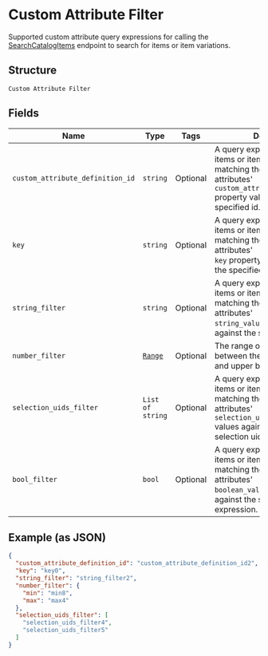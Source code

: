 
# Custom Attribute Filter

Supported custom attribute query expressions for calling the
[SearchCatalogItems](#endpoint-Catalog-SearchCatalogItems)
endpoint to search for items or item variations.

## Structure

`Custom Attribute Filter`

## Fields

| Name | Type | Tags | Description |
|  --- | --- | --- | --- |
| `custom_attribute_definition_id` | `string` | Optional | A query expression to filter items or item variations by matching their custom attributes'<br>`custom_attribute_definition_id`<br>property value against the the specified id. |
| `key` | `string` | Optional | A query expression to filter items or item variations by matching their custom attributes'<br>`key` property value against<br>the specified key. |
| `string_filter` | `string` | Optional | A query expression to filter items or item variations by matching their custom attributes'<br>`string_value`  property value<br>against the specified text. |
| `number_filter` | [`Range`](/doc/models/range.md) | Optional | The range of a number value between the specified lower and upper bounds. |
| `selection_uids_filter` | `List of string` | Optional | A query expression to filter items or item variations by matching  their custom attributes'<br>`selection_uid_values`<br>values against the specified selection uids. |
| `bool_filter` | `bool` | Optional | A query expression to filter items or item variations by matching their custom attributes'<br>`boolean_value` property values<br>against the specified Boolean expression. |

## Example (as JSON)

```json
{
  "custom_attribute_definition_id": "custom_attribute_definition_id2",
  "key": "key0",
  "string_filter": "string_filter2",
  "number_filter": {
    "min": "min8",
    "max": "max4"
  },
  "selection_uids_filter": [
    "selection_uids_filter4",
    "selection_uids_filter5"
  ]
}
```


